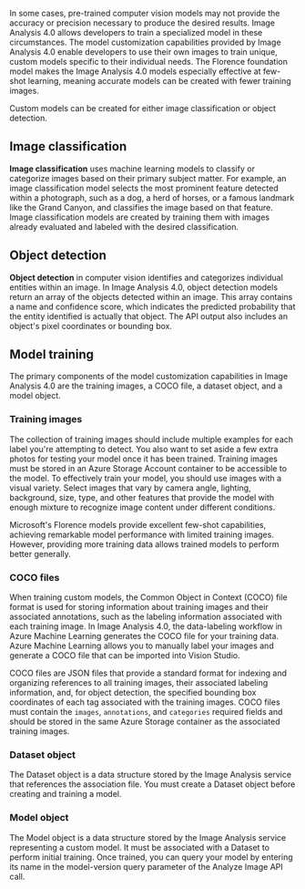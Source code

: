 In some cases, pre-trained computer vision models may not provide the accuracy or precision necessary to produce the desired results. Image Analysis 4.0 allows developers to train a specialized model in these circumstances. The model customization capabilities provided by Image Analysis 4.0 enable developers to use their own images to train unique, custom models specific to their individual needs. The Florence foundation model makes the Image Analysis 4.0 models especially effective at few-shot learning, meaning accurate models can be created with fewer training images.

Custom models can be created for either image classification or object detection.

## Image classification

**Image classification** uses machine learning models to classify or categorize images based on their primary subject matter. For example, an image classification model selects the most prominent feature detected within a photograph, such as a dog, a herd of horses, or a famous landmark like the Grand Canyon, and classifies the image based on that feature. Image classification models are created by training them with images already evaluated and labeled with the desired classification.

## Object detection

**Object detection** in computer vision identifies and categorizes individual entities within an image. In Image Analysis 4.0, object detection models return an array of the objects detected within an image. This array contains a name and confidence score, which indicates the predicted probability that the entity identified is actually that object. The API output also includes an object's pixel coordinates or bounding box.

## Model training

The primary components of the model customization capabilities in Image Analysis 4.0 are the training images, a COCO file, a dataset object, and a model object.

### Training images

The collection of training images should include multiple examples for each label you're attempting to detect. You also want to set aside a few extra photos for testing your model once it has been trained. Training images must be stored in an Azure Storage Account container to be accessible to the model. To effectively train your model, you should use images with a visual variety. Select images that vary by camera angle, lighting, background, size, type, and other features that provide the model with enough mixture to recognize image content under different conditions.

Microsoft's Florence models provide excellent few-shot capabilities, achieving remarkable model performance with limited training images. However, providing more training data allows trained models to perform better generally.

### COCO files

When training custom models, the Common Object in Context (COCO) file format is used for storing information about training images and their associated annotations, such as the labeling information associated with each training image. In Image Analysis 4.0, the data-labeling workflow in Azure Machine Learning generates the COCO file for your training data. Azure Machine Learning allows you to manually label your images and generate a COCO file that can be imported into Vision Studio.

COCO files are JSON files that provide a standard format for indexing and organizing references to all training images, their associated labeling information, and, for object detection, the specified bounding box coordinates of each tag associated with the training images. COCO files must contain the `images`, `annotations`, and `categories` required fields and should be stored in the same Azure Storage container as the associated training images.

### Dataset object

The Dataset object is a data structure stored by the Image Analysis service that references the association file. You must create a Dataset object before creating and training a model.

### Model object

The Model object is a data structure stored by the Image Analysis service representing a custom model. It must be associated with a Dataset to perform initial training. Once trained, you can query your model by entering its name in the model-version query parameter of the Analyze Image API call.
